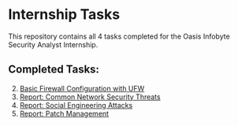 #  Internship Tasks

This repository contains all 4 tasks completed for the Oasis Infobyte Security Analyst Internship.

## Completed Tasks:


2. [Basic Firewall Configuration with UFW](https://github.com/evilnishant994/Oasis-Infobyte-Cybersecurity-Internship-Task-List/tree/main/Task%202)
4. [Report: Common Network Security Threats](https://github.com/evilnishant994/Oasis-Infobyte-Cybersecurity-Internship-Task-List/tree/main/Task%204)
5. [Report: Social Engineering Attacks](https://github.com/evilnishant994/Oasis-Infobyte-Cybersecurity-Internship-Task-List/tree/main/Task%205)
6. [Report: Patch Management](https://github.com/evilnishant994/Oasis-Infobyte-Cybersecurity-Internship-Task-List/tree/main/Task%206)


